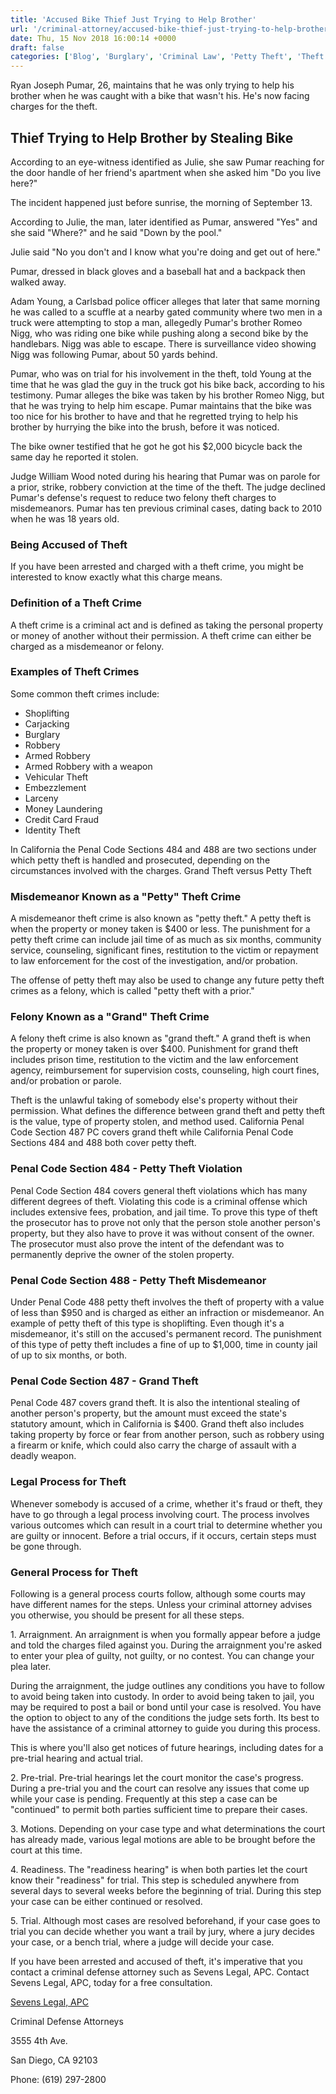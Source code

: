 ```yaml
---
title: 'Accused Bike Thief Just Trying to Help Brother'
url: '/criminal-attorney/accused-bike-thief-just-trying-to-help-brother/855/'
date: Thu, 15 Nov 2018 16:00:14 +0000
draft: false
categories: ['Blog', 'Burglary', 'Criminal Law', 'Petty Theft', 'Theft']
---
```


Ryan Joseph Pumar, 26, maintains that he was only trying to help his brother when he was caught with a bike that wasn't his. He's now facing charges for the theft.

Thief Trying to Help Brother by Stealing Bike
---------------------------------------------

According to an eye-witness identified as Julie, she saw Pumar reaching for the door handle of her friend's apartment when she asked him "Do you live here?"

The incident happened just before sunrise, the morning of September 13.

According to Julie, the man, later identified as Pumar, answered "Yes" and she said "Where?" and he said "Down by the pool."

Julie said "No you don't and I know what you're doing and get out of here."

Pumar, dressed in black gloves and a baseball hat and a backpack then walked away.

Adam Young, a Carlsbad police officer alleges that later that same morning he was called to a scuffle at a nearby gated community where two men in a truck were attempting to stop a man, allegedly Pumar's brother Romeo Nigg, who was riding one bike while pushing along a second bike by the handlebars. Nigg was able to escape. There is surveillance video showing Nigg was following Pumar, about 50 yards behind.

Pumar, who was on trial for his involvement in the theft, told Young at the time that he was glad the guy in the truck got his bike back, according to his testimony. Pumar alleges the bike was taken by his brother Romeo Nigg, but that he was trying to help him escape. Pumar maintains that the bike was too nice for his brother to have and that he regretted trying to help his brother by hurrying the bike into the brush, before it was noticed.

The bike owner testified that he got he got his $2,000 bicycle back the same day he reported it stolen.

Judge William Wood noted during his hearing that Pumar was on parole for a prior, strike, robbery conviction at the time of the theft. The judge declined Pumar's defense's request to reduce two felony theft charges to misdemeanors. Pumar has ten previous criminal cases, dating back to 2010 when he was 18 years old.

### Being Accused of Theft

If you have been arrested and charged with a theft crime, you might be interested to know exactly what this charge means.

### Definition of a Theft Crime

A theft crime is a criminal act and is defined as taking the personal property or money of another without their permission. A theft crime can either be charged as a misdemeanor or felony.

### Examples of Theft Crimes

Some common theft crimes include:

*   Shoplifting
*   Carjacking
*   Burglary
*   Robbery
*   Armed Robbery
*   Armed Robbery with a weapon
*   Vehicular Theft
*   Embezzlement
*   Larceny
*   Money Laundering
*   Credit Card Fraud
*   Identity Theft

In California the Penal Code Sections 484 and 488 are two sections under which petty theft is handled and prosecuted, depending on the circumstances involved with the charges. Grand Theft versus Petty Theft

### Misdemeanor Known as a "Petty" Theft Crime

A misdemeanor theft crime is also known as "petty theft." A petty theft is when the property or money taken is $400 or less. The punishment for a petty theft crime can include jail time of as much as six months, community service, counseling, significant fines, restitution to the victim or repayment to law enforcement for the cost of the investigation, and/or probation.

The offense of petty theft may also be used to change any future petty theft crimes as a felony, which is called "petty theft with a prior."

### Felony Known as a "Grand" Theft Crime

A felony theft crime is also known as "grand theft." A grand theft is when the property or money taken is over $400. Punishment for grand theft includes prison time, restitution to the victim and the law enforcement agency, reimbursement for supervision costs, counseling, high court fines, and/or probation or parole.

Theft is the unlawful taking of somebody else's property without their permission. What defines the difference between grand theft and petty theft is the value, type of property stolen, and method used. California Penal Code Section 487 PC covers grand theft while California Penal Code Sections 484 and 488 both cover petty theft.

### Penal Code Section 484 - Petty Theft Violation

Penal Code Section 484 covers general theft violations which has many different degrees of theft. Violating this code is a criminal offense which includes extensive fees, probation, and jail time. To prove this type of theft the prosecutor has to prove not only that the person stole another person's property, but they also have to prove it was without consent of the owner. The prosecutor must also prove the intent of the defendant was to permanently deprive the owner of the stolen property.

### Penal Code Section 488 - Petty Theft Misdemeanor

Under Penal Code 488 petty theft involves the theft of property with a value of less than $950 and is charged as either an infraction or misdemeanor. An example of petty theft of this type is shoplifting. Even though it's a misdemeanor, it's still on the accused's permanent record. The punishment of this type of petty theft includes a fine of up to $1,000, time in county jail of up to six months, or both.

### Penal Code Section 487 - Grand Theft

Penal Code 487 covers grand theft. It is also the intentional stealing of another person's property, but the amount must exceed the state's statutory amount, which in California is $400. Grand theft also includes taking property by force or fear from another person, such as robbery using a firearm or knife, which could also carry the charge of assault with a deadly weapon.

### Legal Process for Theft

Whenever somebody is accused of a crime, whether it's fraud or theft, they have to go through a legal process involving court. The process involves various outcomes which can result in a court trial to determine whether you are guilty or innocent. Before a trial occurs, if it occurs, certain steps must be gone through.

### General Process for Theft

Following is a general process courts follow, although some courts may have different names for the steps. Unless your criminal attorney advises you otherwise, you should be present for all these steps.

1\. Arraignment. An arraignment is when you formally appear before a judge and told the charges filed against you. During the arraignment you're asked to enter your plea of guilty, not guilty, or no contest. You can change your plea later.

During the arraignment, the judge outlines any conditions you have to follow to avoid being taken into custody. In order to avoid being taken to jail, you may be required to post a bail or bond until your case is resolved. You have the option to object to any of the conditions the judge sets forth. Its best to have the assistance of a criminal attorney to guide you during this process.

This is where you'll also get notices of future hearings, including dates for a pre-trial hearing and actual trial.

2\. Pre-trial. Pre-trial hearings let the court monitor the case's progress. During a pre-trial you and the court can resolve any issues that come up while your case is pending. Frequently at this step a case can be "continued" to permit both parties sufficient time to prepare their cases.

3\. Motions. Depending on your case type and what determinations the court has already made, various legal motions are able to be brought before the court at this time.

4\. Readiness. The "readiness hearing" is when both parties let the court know their "readiness" for trial. This step is scheduled anywhere from several days to several weeks before the beginning of trial. During this step your case can be either continued or resolved.

5\. Trial. Although most cases are resolved beforehand, if your case goes to trial you can decide whether you want a trail by jury, where a jury decides your case, or a bench trial, where a judge will decide your case.

If you have been arrested and accused of theft, it's imperative that you contact a criminal defense attorney such as Sevens Legal, APC. Contact Sevens Legal, APC, today for a free consultation.

[Sevens Legal, APC](http://www.sevenslegal.com/ "Sevens Legal, APC")

Criminal Defense Attorneys

3555 4th Ave.

San Diego, CA 92103

Phone: (619) 297-2800